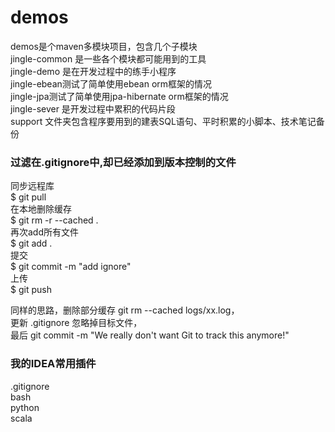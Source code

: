 # demos
demos是个maven多模块项目，包含几个子模块  
jingle-common 是一些各个模块都可能用到的工具  
jingle-demo 是在开发过程中的练手小程序   
jingle-ebean测试了简单使用ebean orm框架的情况  
jingle-jpa测试了简单使用jpa-hibernate orm框架的情况   
jingle-sever 是开发过程中累积的代码片段  
support 文件夹包含程序要用到的建表SQL语句、平时积累的小脚本、技术笔记备份

### 过滤在.gitignore中,却已经添加到版本控制的文件
同步远程库  
$ git pull  
在本地删除缓存  
$ git rm -r --cached .  
再次add所有文件  
$ git add .  
提交  
$ git commit -m "add ignore"  
上传  
$ git push  
  
同样的思路，删除部分缓存
git rm --cached logs/xx.log，  
更新 .gitignore 忽略掉目标文件，  
最后 git commit -m "We really don't want Git to track this anymore!"

### 我的IDEA常用插件
.gitignore  
bash  
python  
scala  

